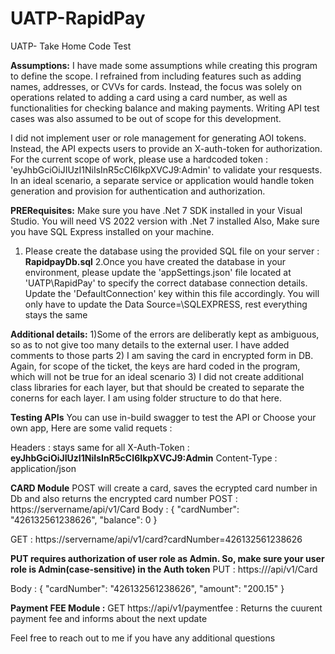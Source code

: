 # UATP-RapidPay
UATP- Take Home Code Test

**Assumptions:**
I have made some assumptions while creating this program to define the scope. 
I refrained from including features such as adding names, addresses, or CVVs for cards. Instead, the focus was solely on operations related to adding a card using a card number, as well as functionalities for checking balance and making payments.
Writing API test cases was also assumed to be out of scope for this development.

I did not implement user or role management for generating AOI tokens. Instead, the API expects users to provide an X-auth-token for authorization. 
For the current scope of work, please use a hardcoded token : 'eyJhbGciOiJIUzI1NiIsInR5cCI6IkpXVCJ9:Admin' to validate your resquests. In an ideal scenario, a separate service or application would handle token generation and provision for authentication and authorization.

**PRERequisites:**
Make sure you have .Net 7 SDK installed in your Visual Studio. You will need VS 2022 version with .Net 7 installed
Also, Make sure you have SQL Express installed on your machine.
1. Please create the database using the provided SQL file on your server : **RapidpayDb.sql**
2.Once you have created the database in your environment, please update the 'appSettings.json' file located at 'UATP\RapidPay' to specify the correct database connection details. Update the 'DefaultConnection' key within this file accordingly. You will only have to update the Data Source=<Your ServerName>\\SQLEXPRESS, rest everything stays the same


**Additional details:**
1)Some of the errors are deliberatly kept as ambiguous, so as to not give too many details to the external user. I have added comments to those parts
2) I am saving the card in encrypted form in DB. Again, for scope of the ticket, the keys are hard coded in the program, which will not be true for an ideal scenario
3) I did not create additional class libraries for each layer, but that should be created to separate the conerns for each layer. I am using folder structure to do that here.

**Testing APIs**
You can use in-build swagger to test the API or Choose your own app, Here are some valid requets :

Headers : stays same for all 
X-Auth-Token : **eyJhbGciOiJIUzI1NiIsInR5cCI6IkpXVCJ9:Admin**
Content-Type : application/json

**CARD Module**
POST will create a card, saves the ecrypted card number in Db and also returns the encrypted card number
POST : https://servername/api/v1/Card 
Body : 
{
  "cardNumber": "426132561238626",
  "balance": 0
}

GET : https://servername/api/v1/card?cardNumber=426132561238626

 **PUT requires authorization of user role as Admin. So, make sure your user role is Admin(case-sensitive) in the Auth token**
PUT : https://<your servername>/api/v1/Card 

Body :
{
  "cardNumber": "426132561238626",
  "amount": "200.15"
}

**Payment FEE Module :** 
GET https:/<your servername>/api/v1/paymentfee : Returns the cuurent payment fee and informs about the next update



Feel free to reach out to me if you have any additional questions


